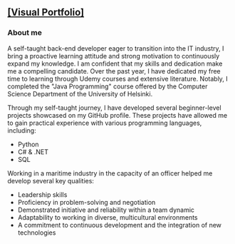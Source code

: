 ## [[Visual Portfolio]](https://github.com/Tox2401/Tox2401/blob/main/Portfolio.pdf)

### About me

A self-taught back-end developer eager to transition into the IT industry, I bring a proactive learning attitude and strong
motivation to continuously expand my knowledge. I am confident that my skills and dedication make me a compelling
candidate.
Over the past year, I have dedicated my free time to learning through Udemy courses and extensive literature. Notably, I
completed the "Java Programming" course offered by the Computer Science Department of the University of Helsinki.

Through my self-taught journey, I have developed several beginner-level projects showcased on my GitHub profile. These
projects have allowed me to gain practical experience with various programming languages, including:
- Python
- C# & .NET
- SQL

Working in a maritime industry in the capacity of an officer helped me develop several key qualities:
- Leadership skills
- Proficiency in problem-solving and negotiation
- Demonstrated initiative and reliability within a team dynamic
- Adaptability to working in diverse, multicultural environments
- A commitment to continuous development and the integration of new technologies
